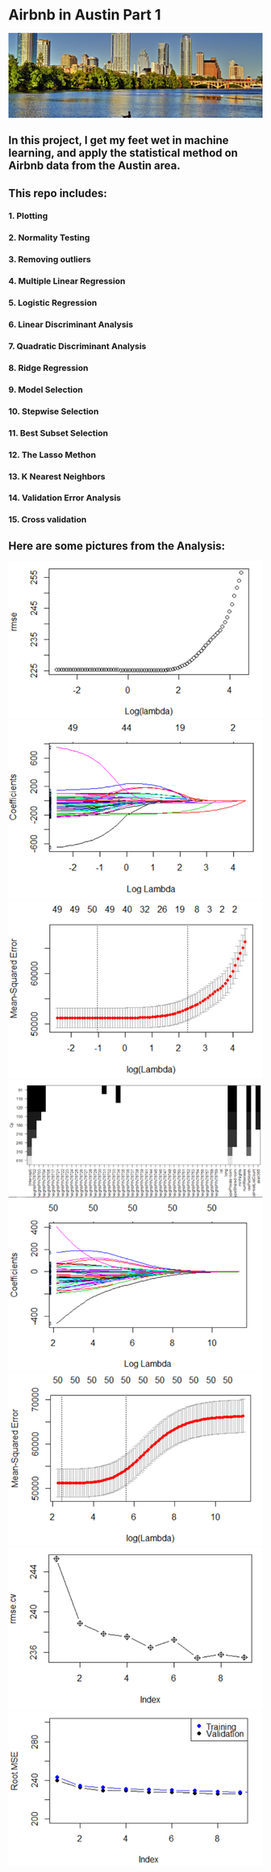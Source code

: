 # Airbnb in Austin Part 1
![](airbnb2.png)
## In this project, I get my feet wet in machine learning, and apply the statistical method on Airbnb data from the Austin area.

## This repo includes:
### 1. Plotting
### 2. Normality Testing
### 3. Removing outliers
### 4. Multiple Linear Regression
### 5. Logistic Regression
### 6. Linear Discriminant Analysis
### 7. Quadratic Discriminant Analysis
### 8. Ridge Regression
### 9. Model Selection
### 10. Stepwise Selection
### 11. Best Subset Selection
### 12. The Lasso Methon
### 13. K Nearest Neighbors
### 14. Validation Error Analysis
### 15. Cross validation

## Here are some pictures from the Analysis:

![](lasso1.png)
![](lasso2.png)
![](lasso3.png)
![](regfitfull.png)
![](ridge1.png)
![](ridge2.png)
![](sevenvariable.png)
![](validationerror.png)